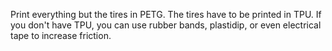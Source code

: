 Print everything but the tires in PETG. The tires have to be printed in TPU. If you don't have TPU, you can use rubber bands, plastidip, or even electrical tape to increase friction.
